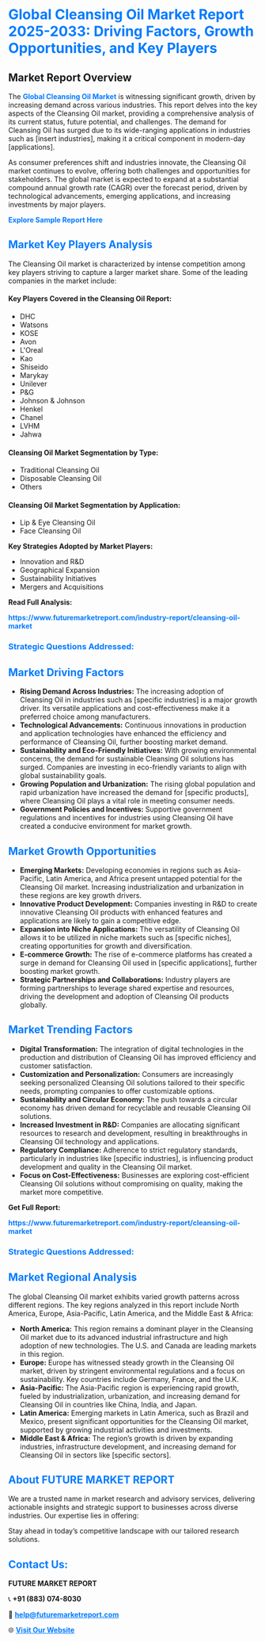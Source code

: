 <h1 style="color: #007BFF;">Global Cleansing Oil Market Report 2025-2033: Driving Factors, Growth Opportunities, and Key Players</h1>

<section id="overview">
<h2>Market Report Overview</h2>
<p>The <a href="https://www.futuremarketreport.com/industry-report/cleansing-oil-market" style="color: #007BFF; text-decoration: none;"><strong>Global Cleansing Oil Market</strong></a> is witnessing significant growth, driven by increasing demand across various industries. This report delves into the key aspects of the Cleansing Oil market, providing a comprehensive analysis of its current status, future potential, and challenges. The demand for Cleansing Oil has surged due to its wide-ranging applications in industries such as [insert industries], making it a critical component in modern-day [applications].</p>
<p>As consumer preferences shift and industries innovate, the Cleansing Oil market continues to evolve, offering both challenges and opportunities for stakeholders. The global market is expected to expand at a substantial compound annual growth rate (CAGR) over the forecast period, driven by technological advancements, emerging applications, and increasing investments by major players.</p>
</section>

<section id="overview">
<p><a href="https://www.futuremarketreport.com/request-sample/reportId=88458" style="color: #007BFF; text-decoration: none;"><strong>Explore Sample Report Here</strong></a></p>
</section>

<section id="key-players">
<h2 style="color: #007BFF;">Market Key Players Analysis</h2>
<p>The Cleansing Oil market is characterized by intense competition among key players striving to capture a larger market share. Some of the leading companies in the market include:</p>
<h4>Key Players Covered in the Cleansing Oil Report:</h4>
<ul><li>DHC</li><li>Watsons</li><li>KOSE</li><li>Avon</li><li>L&#039;Oreal</li><li>Kao</li><li>Shiseido</li><li>Marykay</li><li>Unilever</li><li>P&amp;G</li><li>Johnson &amp; Johnson</li><li>Henkel</li><li>Chanel</li><li>LVHM</li><li>Jahwa</li></ul>
<h4>Cleansing Oil Market Segmentation by Type:</h4>
<ul><li>Traditional Cleansing Oil</li><li>Disposable Cleansing Oil</li><li>Others</li></ul>

<h4>Cleansing Oil Market Segmentation by Application:</h4>
<ul><li>Lip &amp; Eye Cleansing Oil</li><li>Face Cleansing Oil</li></ul>
<p><strong>Key Strategies Adopted by Market Players:</strong></p>
<ul>
<li>Innovation and R&D</li>
<li>Geographical Expansion</li>
<li>Sustainability Initiatives</li>
<li>Mergers and Acquisitions</li>
</ul>
</section>

<section>
<p><strong>Read Full Analysis: </strong></p><a href="https://www.futuremarketreport.com/industry-report/cleansing-oil-market" style="color: #007BFF; text-decoration: none;"><strong>https://www.futuremarketreport.com/industry-report/cleansing-oil-market</strong></a>
<h3 style="color: #007BFF;">Strategic Questions Addressed:</h3>
</section>

<section id="driving-factors">
<h2 style="color: #007BFF;">Market Driving Factors</h2>
<ul>
<li><strong>Rising Demand Across Industries:</strong> The increasing adoption of Cleansing Oil in industries such as [specific industries] is a major growth driver. Its versatile applications and cost-effectiveness make it a preferred choice among manufacturers.</li>
<li><strong>Technological Advancements:</strong> Continuous innovations in production and application technologies have enhanced the efficiency and performance of Cleansing Oil, further boosting market demand.</li>
<li><strong>Sustainability and Eco-Friendly Initiatives:</strong> With growing environmental concerns, the demand for sustainable Cleansing Oil solutions has surged. Companies are investing in eco-friendly variants to align with global sustainability goals.</li>
<li><strong>Growing Population and Urbanization:</strong> The rising global population and rapid urbanization have increased the demand for [specific products], where Cleansing Oil plays a vital role in meeting consumer needs.</li>
<li><strong>Government Policies and Incentives:</strong> Supportive government regulations and incentives for industries using Cleansing Oil have created a conducive environment for market growth.</li>
</ul>
</section>

<section id="growth-opportunities">
<h2 style="color: #007BFF;">Market Growth Opportunities</h2>
<ul>
<li><strong>Emerging Markets:</strong> Developing economies in regions such as Asia-Pacific, Latin America, and Africa present untapped potential for the Cleansing Oil market. Increasing industrialization and urbanization in these regions are key growth drivers.</li>
<li><strong>Innovative Product Development:</strong> Companies investing in R&D to create innovative Cleansing Oil products with enhanced features and applications are likely to gain a competitive edge.</li>
<li><strong>Expansion into Niche Applications:</strong> The versatility of Cleansing Oil allows it to be utilized in niche markets such as [specific niches], creating opportunities for growth and diversification.</li>
<li><strong>E-commerce Growth:</strong> The rise of e-commerce platforms has created a surge in demand for Cleansing Oil used in [specific applications], further boosting market growth.</li>
<li><strong>Strategic Partnerships and Collaborations:</strong> Industry players are forming partnerships to leverage shared expertise and resources, driving the development and adoption of Cleansing Oil products globally.</li>
</ul>
</section>

<section id="trending-factors">
<h2 style="color: #007BFF;">Market Trending Factors</h2>
<ul>
<li><strong>Digital Transformation:</strong> The integration of digital technologies in the production and distribution of Cleansing Oil has improved efficiency and customer satisfaction.</li>
<li><strong>Customization and Personalization:</strong> Consumers are increasingly seeking personalized Cleansing Oil solutions tailored to their specific needs, prompting companies to offer customizable options.</li>
<li><strong>Sustainability and Circular Economy:</strong> The push towards a circular economy has driven demand for recyclable and reusable Cleansing Oil solutions.</li>
<li><strong>Increased Investment in R&D:</strong> Companies are allocating significant resources to research and development, resulting in breakthroughs in Cleansing Oil technology and applications.</li>
<li><strong>Regulatory Compliance:</strong> Adherence to strict regulatory standards, particularly in industries like [specific industries], is influencing product development and quality in the Cleansing Oil market.</li>
<li><strong>Focus on Cost-Effectiveness:</strong> Businesses are exploring cost-efficient Cleansing Oil solutions without compromising on quality, making the market more competitive.</li>
</ul>
</section>

<section>
<p><strong>Get Full Report: </strong></p><a href="https://www.futuremarketreport.com/industry-report/cleansing-oil-market" style="color: #007BFF; text-decoration: none;"><strong>https://www.futuremarketreport.com/industry-report/cleansing-oil-market</strong></a>
<h3 style="color: #007BFF;">Strategic Questions Addressed:</h3>
</section>


<section id="regional-analysis">
<h2 style="color: #007BFF;">Market Regional Analysis</h2>
<p>The global Cleansing Oil market exhibits varied growth patterns across different regions. The key regions analyzed in this report include North America, Europe, Asia-Pacific, Latin America, and the Middle East & Africa:</p>
<ul>
<li><strong>North America:</strong> This region remains a dominant player in the Cleansing Oil market due to its advanced industrial infrastructure and high adoption of new technologies. The U.S. and Canada are leading markets in this region.</li>
<li><strong>Europe:</strong> Europe has witnessed steady growth in the Cleansing Oil market, driven by stringent environmental regulations and a focus on sustainability. Key countries include Germany, France, and the U.K.</li>
<li><strong>Asia-Pacific:</strong> The Asia-Pacific region is experiencing rapid growth, fueled by industrialization, urbanization, and increasing demand for Cleansing Oil in countries like China, India, and Japan.</li>
<li><strong>Latin America:</strong> Emerging markets in Latin America, such as Brazil and Mexico, present significant opportunities for the Cleansing Oil market, supported by growing industrial activities and investments.</li>
<li><strong>Middle East & Africa:</strong> The region’s growth is driven by expanding industries, infrastructure development, and increasing demand for Cleansing Oil in sectors like [specific sectors].</li>
</ul>
</section>

<footer>
<h2 style="color: #007BFF;">About FUTURE MARKET REPORT</h2>
<p>We are a trusted name in market research and advisory services, delivering actionable insights and strategic support to businesses across diverse industries. Our expertise lies in offering:</p>

<p>Stay ahead in today’s competitive landscape with our tailored research solutions.</p>

<h2 style="color: #007BFF;">Contact Us:</h2>
<p><strong>FUTURE MARKET REPORT</strong></p>
<p>📞 <strong>+91 (883) 074-8030</strong></p>
<p>📧 <strong><a href="mailto:help@futuremarketreport.com" style="color: #007BFF;">help@futuremarketreport.com</a></strong></p>
<p>🌐 <strong><a href="https://www.futuremarketreport.com/" style="color: #007BFF;">Visit Our Website</a></strong></p>
</footer>